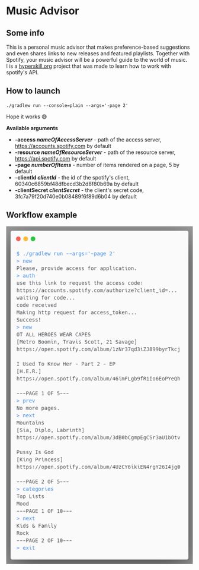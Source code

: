# Music Advisor

## Some info 

This is a personal music advisor that makes preference-based suggestions and even shares links to new releases and featured playlists. Together with Spotify, your music advisor will be a powerful guide to the world of music.\
I is a [hyperskill.org] project that was made to learn how to work with spotify's API.

## How to launch

```shell script
./gradlew run --console=plain --args='-page 2'
```
Hope it works 😅

**Available arguments**

- **-access *nameOfAccessServer*** - path of the access server, https://accounts.spotify.com by default
- **-resource *nameOfResourceServer*** - path of the resource server, https://api.spotify.com by default
- **-page *numberOfItems*** - number of items rendered on a page, 5 by default
- **-clientId *clientId*** - the id of the spotify's client, 60340c6859bf48dfbecd3b2d8f80b69a by default
- **-clientSecret *clientSecret*** - the client's secret code, 3fc7a79f20d740e0b08489f6f89d6b04 by default

## Workflow example

![screenshot](images/screen.png)

[hyperskill.org]: https://hyperskill.org/